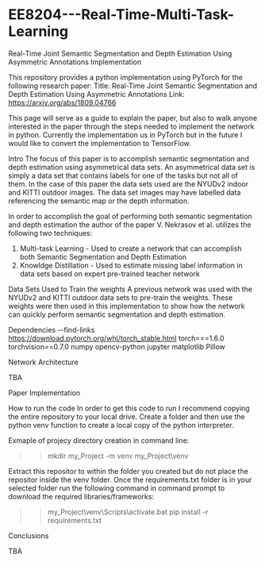 # EE8204---Real-Time-Multi-Task-Learning
Real-Time Joint Semantic Segmentation and Depth Estimation Using Asymmetric Annotations Implementation

This repository provides a python implementation using PyTorch for the following research paper:
Title: Real-Time Joint Semantic Segmentation and Depth Estimation Using Asymmetric Annotations
Link: https://arxiv.org/abs/1809.04766

This page will serve as a guide to explain the paper, but also to walk anyone interested in the paper through the steps needed to implement the network in python.
Currently the implementation us in PyTorch but in the future I would like to convert the implementation to TensorFlow.

Intro
The focus of this paper is to accomplish semantic segmentation and depth estimation using asymmetrical data sets. An asymmetrical data set is simply a data set that contains labels for one of the tasks but not all of them. In the case of this paper the data sets used are the NYUDv2 indoor and KITTI outdoor images. The data set images may have labelled data referencing the semantic map or the depth information.

In order to accomplish the goal of performing both semantic segmentation and depth estimation the author of the paper V. Nekrasov et al. utilizes the following two techniques:
1. Multi-task Learning - Used to create a network that can accomplish both Semantic Segmentation and Depth Estimation
2. Knowldge Distillation - Used to estimate missing label information in data sets based on expert pre-trained teacher network

Data Sets Used to Train the weights
A previous network was used with the NYUDv2 and KITTI outdoor data sets to pre-train the weights. These weights were then used in this implementation to show how the network can quickly perform semantic segmentation and depth estimation.

Dependencies
--find-links https://download.pytorch.org/whl/torch_stable.html
torch===1.6.0
torchvision==0.7.0
numpy
opencv-python
jupyter
matplotlib
Pillow

Network Architecture

TBA

Paper Implementation

How to run the code
In order to get this code to run I recommend copying the entire repository to your local drive. Create a folder and then use the python venv function to create a local copy of the python interpreter. 

Exmaple of projecy directory creation in command line:
>>mkdir my_Project
>>-m venv my_Project\venv

Extract this repositor to within the folder you created but do not place the repositor inside the venv folder. Once the requirements.txt folder is in your selected folder run the following command in command prompt to download the required libraries/frameworks:

>>my_Project\venv\Scripts\activate.bat
>>pip install -r requirements.txt

Conclusions

TBA










